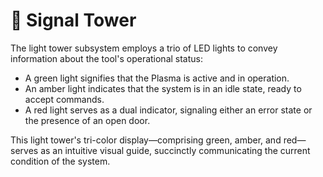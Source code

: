 # 🚦 Signal Tower

The light tower subsystem employs a trio of LED lights to convey information about the tool's operational status:

* A green light signifies that the Plasma is active and in operation.
* An amber light indicates that the system is in an idle state, ready to accept commands.
* A red light serves as a dual indicator, signaling either an error state or the presence of an open door.

This light tower's tri-color display—comprising green, amber, and red—serves as an intuitive visual guide, succinctly communicating the current condition of the system.
